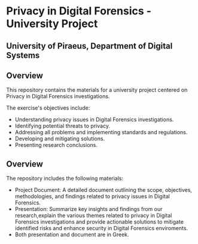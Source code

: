 # Privacy in Digital Forensics - University Project

## University of Piraeus, Department of Digital Systems

## Overview
This repository contains the materials for a university project centered on Privacy in Digital Forensics investigations.

The exercise's objectives include:
- Understanding privacy issues in Digital Forensics investigations.
- Identifying potential threats to privacy.
- Addressing all problems and implementing standards and regulations.
- Developing and mitigating solutions.
- Presenting research conclusions.
## Overview
The repository includes the following materials:
- Project Document: A detailed document outlining the scope, objectives, methodologies, and findings related to privacy issues in Digital Forensics.
- Presentation: Summarize key insights and findings from our research,explain the various themes related to privacy in Digital Forensics investigations and provide actionable solutions to mitigate identified risks and enhance security in Digital Forensics enviroments.
- Both presentation and document are in Greek.
